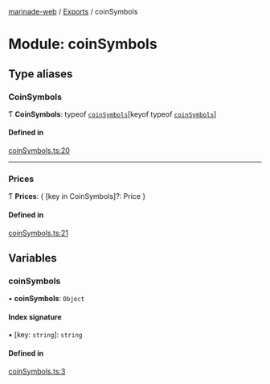 [marinade-web](../README.md) / [Exports](../modules.md) / coinSymbols

# Module: coinSymbols

## Type aliases

### CoinSymbols

Ƭ **CoinSymbols**: typeof [`coinSymbols`](coinSymbols.md#coinsymbols)[keyof typeof [`coinSymbols`](coinSymbols.md#coinsymbols)]

#### Defined in

[coinSymbols.ts:20](https://github.com/marinade-finance/marinade-web/blob/c14991b/src/services/domain/coinSymbols.ts#L20)

___

### Prices

Ƭ **Prices**: { [key in CoinSymbols]?: Price }

#### Defined in

[coinSymbols.ts:21](https://github.com/marinade-finance/marinade-web/blob/c14991b/src/services/domain/coinSymbols.ts#L21)

## Variables

### coinSymbols

• **coinSymbols**: `Object`

#### Index signature

▪ [key: `string`]: `string`

#### Defined in

[coinSymbols.ts:3](https://github.com/marinade-finance/marinade-web/blob/c14991b/src/services/domain/coinSymbols.ts#L3)
